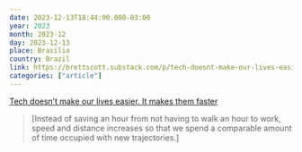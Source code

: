 ```yaml
---
date: 2023-12-13T18:44:00.000-03:00
year: 2023
month: 2023-12
day: 2023-12-13
place: Brasilia
country: Brazil
link: https://brettscott.substack.com/p/tech-doesnt-make-our-lives-easier
categories: ["article"]
---
```

[Tech doesn’t make our lives easier. It makes them faster](https://brettscott.substack.com/p/tech-doesnt-make-our-lives-easier)

> [Instead of saving an hour from not having to walk an hour to work, speed and distance increases so that we spend a comparable amount of time occupied with new trajectories.]
